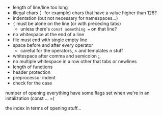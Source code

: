 - length of line/line too long
- illegal chars (` ` for example) chars that have a value higher than 128?
- indentation (but not necessary for namespaces...)
- `{` must be alone on the line (or with preceding tabs)
	- unless there's `const something =` on that line?
- no whitespace at the end of a line
- file must end with single empty line
- space before and after every operator
	- careful for the operators, < and templates n stuff
- whitespace after comma and semicolon ;,
- no multiple whitespace in a row other that tabs or newlines
- length of functions
- header protection
- preprocessor indent
- check for the case

number of opening everything
have some flags set when we're in an initalization (const ... =)

the index in terms of opening stuff...

